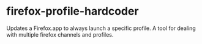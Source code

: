 # firefox-profile-hardcoder
Updates a Firefox.app to always launch a specific profile. A tool for dealing with multiple firefox channels and profiles.
